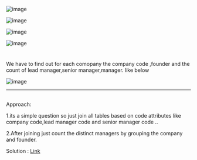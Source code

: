 ![image](https://github.com/DeepanRaju-exe/Hacker_Rank_SQL_Solutions/assets/68472546/548a5a41-c90e-48a8-bae6-861cbcc5433d)

![image](https://github.com/DeepanRaju-exe/Hacker_Rank_SQL_Solutions/assets/68472546/049e6d73-ebff-46f5-bf71-51dfd1f80749)

![image](https://github.com/DeepanRaju-exe/Hacker_Rank_SQL_Solutions/assets/68472546/84c8e795-63fb-4450-a00f-624d14ca4dd1)

![image](https://github.com/DeepanRaju-exe/Hacker_Rank_SQL_Solutions/assets/68472546/2a2ecbdd-d2f1-4808-982e-d7d266d71c57)


#
We have to find out for each comopany the company code ,founder and the count of lead manager,senior manager,manager. like below 

![image](https://github.com/DeepanRaju-exe/Hacker_Rank_SQL_Solutions/assets/68472546/fd208d2b-9cfe-4f91-b5cc-37db04d02634)

----

##
Approach:


1.its a simple question so just join all tables based on code attributes like company code,lead manager code and senior manager code ..

2.After joining just count the distinct managers by grouping the company and founder.

Solution : [Link]()

